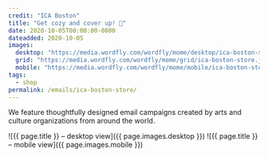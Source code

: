 ```yaml
---
credit: "ICA Boston"
title: "Get cozy and cover up! 🧤"
date: 2020-10-05T00:00:00-0800
dateadded: 2020-10-05
images:
  desktop: "https://media.wordfly.com/wordfly/mome/desktop/ica-boston-store.jpg"
  grid: "https://media.wordfly.com/wordfly/mome/grid/ica-boston-store.jpg"
  mobile: "https://media.wordfly.com/wordfly/mome/mobile/ica-boston-store.jpg"
tags:
  - shop
permalink: /emails/ica-boston-store/
---
```

We feature thoughtfully designed email campaigns created by arts and culture organizations from around the world.

![{{ page.title }} – desktop view]({{ page.images.desktop }})
![{{ page.title }} – mobile view]({{ page.images.mobile }})
